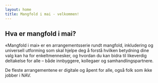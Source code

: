 ```yaml
---
layout: home 
title: Mangfold i mai - velkommen!
---
```

## Hva er mangfold i mai?

«Mangfold i mai» er en arrangementsserie rundt mangfold, inkludering og universell utforming som skal hjelpe deg å forstå hvilken betydning dine valg kan ha for enkeltmennesker, og hvordan du kan bidra til likeverdig deltakelse for alle – både innbyggere, kollegaer og samhandlingspartnere.

De fleste arrangementene er digitale og åpent for alle, også folk som ikke jobber i NAV.